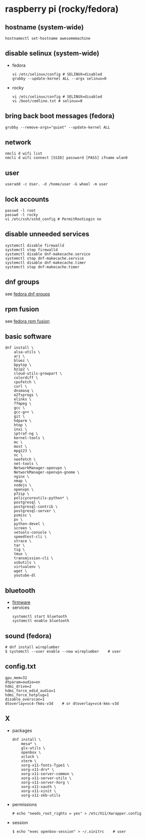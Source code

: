 # raspberry pi (rocky/fedora)

## hostname (system-wide)
```
hostnamectl set-hostname awesomemachine
```

## disable selinux (system-wide)
* fedora
    ```
    vi /etc/selinux/config # SELINUX=disabled
    grubby --update-kernel ALL --args selinux=0
    ```
* rocky
    ```
    vi /etc/selinux/config # SELINUX=disabled
    vi /boot/cmdline.txt # selinux=0
    ```

## bring back boot messages (fedora)
```
grubby --remove-args="quiet" --update-kernel ALL
```

## network
```
nmcli d wifi list
nmcli d wifi connect [SSID] password [PASS] ifname wlan0
```

## user
```
useradd -c User. -d /home/user -G wheel -m user
```

## lock accounts
```
passwd -l root
passwd -l rocky
vi /etc/ssh/sshd_config # PermitRootLogin no
```

## disable unneeded services
```
systemctl disable firewalld
systemctl stop firewalld
systemctl disable dnf-makecache.service
systemctl stop dnf-makecache.service
systemctl disable dnf-makecache.timer
systemctl stop dnf-makecache.timer
```

## dnf groups
see [fedora dnf groups](./fedora.fresh.md#dnf-groups)

## rpm fusion
see [fedora rpm fusion](./fedora.fresh.md#rpm-fusion)

## basic software
```
dnf install \
    alsa-utils \
    arj \
    bluez \
    bpytop \
    bzip2 \
    cloud-utils-growpart \
    colordiff \
    cpufetch \
    curl \
    dnsmasq \
    e2fsprogs \
    elinks \
    ffmpeg \
    gcc \
    gcc-g++ \
    git \
    hdparm \
    htop \
    inxi \
    iptraf-ng \
    kernel-tools \
    mc \
    most \
    mpg123 \
    nc \
    neofetch \
    net-tools \
    NetworkManager-openvpn \
    NetworkManager-openvpn-gnome \
    nginx \
    nmap \
    nodejs \
    openvpn \
    p7zip \
    policycoreutils-python* \
    postgresql \
    postgresql-contrib \
    postgresql-server \
    psmisc \
    pv \
    python-devel \
    screen \
    setools-console \
    speedtest-cli \
    strace \
    tar \
    tig \
    tmux \
    transmission-cli \
    usbutils \
    virtualenv \
    wget \
    youtube-dl
```

## bluetooth
* [firmware](https://github.com/RPi-Distro/bluez-firmware)
* services
    ```
    systemctl start bluetooth
    systemctl enable bluetooth
    ```

## sound (fedora)
```
# dnf install wireplumber
$ systemctl --user enable --now wireplumber    # user
```

## config.txt
```
gpu_mem=32
dtparam=audio=on
hdmi_drive=2
hdmi_force_edid_audio=1
hdmi_force_hotplug=1
disable_overscan=1
dtoverlay=vc4-fkms-v3d    # or dtoverlay=vc4-kms-v3d
```

## X
* packages
    ```
    dnf install \
        mesa* \
        glx-utils \
        openbox \
        xclock \
        xterm \
        xorg-x11-fonts-Type1 \
        xorg-x11-drv* \
        xorg-x11-server-common \
        xorg-x11-server-utils \
        xorg-x11-server-Xorg \
        xorg-x11-xauth \
        xorg-x11-xinit \
        xorg-x11-xkb-utils
    ```
* permissions
    ```
    # echo "needs_root_rights = yes" > /etc/X11/Xwrapper.config
    ```
* session
    ```
    $ echo "exec openbox-session" > ~/.xinitrc    # user
    ```
